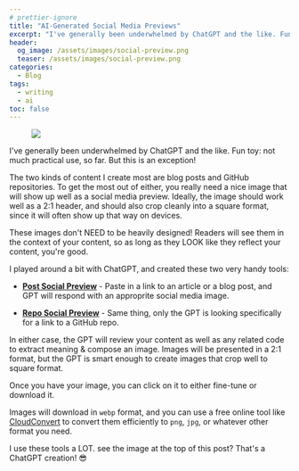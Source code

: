 ```yaml
---
# prettier-ignore
title: "AI-Generated Social Media Previews"
excerpt: "I've generally been underwhelmed by ChatGPT and the like. Fun toy: not much practical use, so far. But this is an exception!"
header:
  og_image: /assets/images/social-preview.png
  teaser: /assets/images/social-preview.png
categories:
  - Blog
tags:
  - writing
  - ai
toc: false
---
```


<figure class="align-left" style="margin-top: 10px; margin-bottom: 10px; width: 150px;">
    <img src="{{ site.url }}{{ site.baseurl }}/assets/images/social-preview.png">
</figure>

I've generally been underwhelmed by ChatGPT and the like. Fun toy: not much practical use, so far. But this is an exception!

The two kinds of content I create most are blog posts and GitHub repositories. To get the most out of either, you really need a nice image that will show up well as a social media preview. Ideally, the image should work well as a 2:1 header, and should also crop cleanly into a square format, since it will often show up that way on devices.

These images don't NEED to be heavily designed! Readers will see them in the context of your content, so as long as they LOOK like they reflect your content, you're good.

I played around a bit with ChatGPT, and created these two very handy tools:

- [**Post Social Preview**](https://chatgpt.com/g/g-FpuhkQvvU-post-social-preview) - Paste in a link to an article or a blog post, and GPT will respond with an approprite social media image.

- [**Repo Social Preview**](https://chatgpt.com/g/g-aX4T0aYsl-repo-social-preview) - Same thing, only the GPT is looking specifically for a link to a GitHub repo.

In either case, the GPT will review your content as well as any related code to extract meaning & compose an image. Images will be presented in a 2:1 format, but the GPT is smart enough to create images that crop well to square format.

Once you have your image, you can click on it to either fine-tune or download it.

Images will download in `webp` format, and you can use a free online tool like [CloudConvert](https://cloudconvert.com/webp-to-png) to convert them efficiently to `png`, `jpg`, or whatever other format you need.

I use these tools a LOT. see the image at the top of this post? That's a ChatGPT creation! 😎
